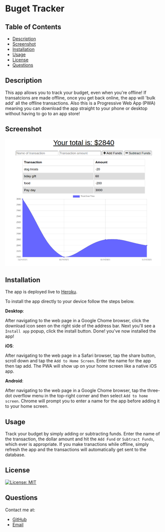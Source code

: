 # Buget Tracker

## Table of Contents

* [Description](#description)
* [Screenshot](#screenshot)
* [Installation](#installation)
* [Usage](#usage)
* [License](#license)
* [Questions](#questions)

## Description

This app allows you to track your budget, even when you're offline! If transatcions are made offline, once you get back online, the app will 'bulk add' all the offline transactions. Also this is a Progressive Web App (PWA) meaning you can download the app straight to your phone or desktop without having to go to an app store!

## Screenshot

![Screenshot](public/icons/budget-tracker-screenshot.png)

## Installation

The app is deployed live to [Heroku](https://budget-tracker-dlm.herokuapp.com/). 

To install the app directly to your device follow the steps below.

**Desktop**: 

After navigating to the web page in a Google Chome browser, click the download icon seen on the right side of the address bar. Next you'll see a `Install app` popup, click the install button. Done! you've now installed the app!

**iOS**: 

After navigating to the web page in a Safari browser, tap the share button, scroll down and tap the `Add to Home Screen`. Enter the name for the app then tap add. The PWA will show up on your home screen like a native iOS app.

**Android**:

After navigating to the web page in a Google Chome browser, tap the three-dot overflow menu in the top-right corner and then select `Add to home screen`. Chrome will prompt you to enter a name for the app before adding it to your home screen.

## Usage

Track your budget by simply adding or subtracting funds. Enter the name of the transaction, the dollar amount and hit the `Add Fund` or `Subtract Funds`, which ever is appropriate. If you make tranactions while offline, simply refresh the app and the transactions will automatically get sent to the database.

## License

[![License: MIT](https://img.shields.io/badge/License-MIT-yellow.svg)](https://opensource.org/licenses/MIT)

## Questions
Contact me at:
* [GitHub](https://github.com/murda02)
* [Email](mailto:davelmurphy@zoho.com)